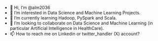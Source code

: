 - 👋 Hi, I’m @alm2036
- 👀 I’m interested in Data Science and Machine Learning Projects.
- 🌱 I’m currently learning Hadoop, PySpark and Scala.
- 💞️ I’m looking to collaborate on Data Science and Machine Learning (in particular Artificial Intelligence in HealthCare).
- 📫 How to reach me on Linkedin or twitter_handler (X) account?

<!---
alm2036/alm2036 is a ✨ special ✨ repository because its `README.md` (this file) appears on your GitHub profile.
You can click the Preview link to take a look at your changes.
--->
